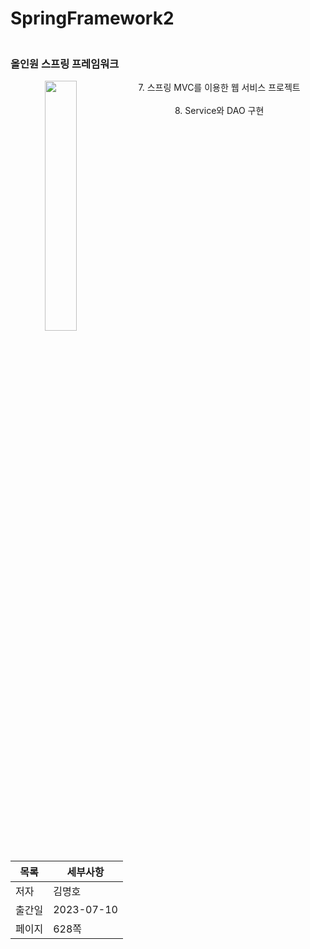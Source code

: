 # SpringFramework2

### <br>올인원 스프링 프레임워크

<p align="center">  
  <img src="https://github.com/Dokgo27/SpringFramework/assets/90142450/b0cec971-cf6e-4957-9bb3-ece1c3972fe8" align="left" width="32%">  


  <figcaption align="center">7. 스프링 MVC를 이용한 웹 서비스 프로젝트</figcaption><br>
  <figcaption align="center">8. Service와 DAO 구현</figcaption><br>
  <figcaption align="center"></figcaption><br>
</p>

<p>
  
|목록|세부사항|
|---|---|
|저자|김명호|
|출간일|2023-07-10|
|페이지|628쪽|
  
</p>
